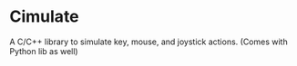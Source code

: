 # Cimulate
A C/C++ library to simulate key, mouse, and joystick actions. (Comes with Python lib as well)
